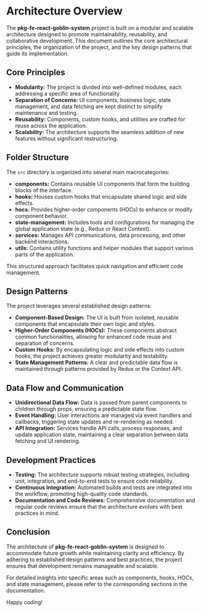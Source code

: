 # Architecture Overview

The **pkg-fe-react-goblin-system** project is built on a modular and scalable architecture designed to promote maintainability, reusability, and collaborative development. This document outlines the core architectural principles, the organization of the project, and the key design patterns that guide its implementation.

## Core Principles

- **Modularity:** The project is divided into well-defined modules, each addressing a specific area of functionality.
- **Separation of Concerns:** UI components, business logic, state management, and data fetching are kept distinct to simplify maintenance and testing.
- **Reusability:** Components, custom hooks, and utilities are crafted for reuse across the application.
- **Scalability:** The architecture supports the seamless addition of new features without significant restructuring.

## Folder Structure

The `src` directory is organized into several main macrocategories:

- **components:** Contains reusable UI components that form the building blocks of the interface.
- **hooks:** Houses custom hooks that encapsulate shared logic and side effects.
- **hocs:** Provides higher-order components (HOCs) to enhance or modify component behavior.
- **state-management:** Includes tools and configurations for managing the global application state (e.g., Redux or React Context).
- **services:** Manages API communications, data processing, and other backend interactions.
- **utils:** Contains utility functions and helper modules that support various parts of the application.

This structured approach facilitates quick navigation and efficient code management.

## Design Patterns

The project leverages several established design patterns:

- **Component-Based Design:** The UI is built from isolated, reusable components that encapsulate their own logic and styles.
- **Higher-Order Components (HOCs):** These components abstract common functionalities, allowing for enhanced code reuse and separation of concerns.
- **Custom Hooks:** By encapsulating logic and side effects into custom hooks, the project achieves greater modularity and testability.
- **State Management Patterns:** A clear and predictable data flow is maintained through patterns provided by Redux or the Context API.

## Data Flow and Communication

- **Unidirectional Data Flow:** Data is passed from parent components to children through props, ensuring a predictable state flow.
- **Event Handling:** User interactions are managed via event handlers and callbacks, triggering state updates and re-rendering as needed.
- **API Integration:** Services handle API calls, process responses, and update application state, maintaining a clear separation between data fetching and UI rendering.

## Development Practices

- **Testing:** The architecture supports robust testing strategies, including unit, integration, and end-to-end tests to ensure code reliability.
- **Continuous Integration:** Automated builds and tests are integrated into the workflow, promoting high-quality code standards.
- **Documentation and Code Reviews:** Comprehensive documentation and regular code reviews ensure that the architecture evolves with best practices in mind.

## Conclusion

The architecture of **pkg-fe-react-goblin-system** is designed to accommodate future growth while maintaining clarity and efficiency. By adhering to established design patterns and best practices, the project ensures that development remains manageable and scalable.

For detailed insights into specific areas such as components, hooks, HOCs, and state management, please refer to the corresponding sections in the documentation.

Happy coding!